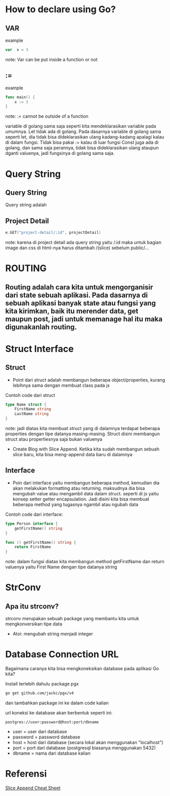 # How to declare using Go?

## VAR

example

```go
var  x = 3
```

note: Var can be put inside a function or not

## := 

example

```go
func main() {
    x := 3
}
```

note: := cannot be outside of a function


variable di golang sama saja seperti kita mendeklarasikan variable pada umumnya. Let tidak ada di golang.
Pada dasarnya variable di golang sama seperti let, dia tidak bisa dideklarasikan ulang kadang-kadang apalagi kalau di dalam fungsi.
Tidak bisa pakai := kalau di luar fungsi
Const juga ada di golang, dan sama saja perannya, tidak bisa dideklarasikan ulang ataupun dganti valuenya, jadi fungsinya di golang sama saja.



# Query String

## Query String

Query string adalah

## Project Detail

```go
e.GET("project-detail/:id", projectDetail)
```

note: karena di project detail ada query string yaitu /:id maka untuk bagian image dan css di html-nya harus ditambah /(slice) sebelum public/...


# ROUTING

## Routing adalah cara kita untuk mengorganisir dari state sebuah aplikasi. Pada dasarnya di sebuah aplikasi banyak state atau fungsi yang kita kirimkan, baik itu merender data, get maupun post, jadi untuk memanage hal itu maka digunakanlah routing.

# Struct Interface

## Struct

- Point dari struct adalah membangun beberapa object/properties, kurang lebihnya sama dengan membuat class pada js

Contoh code dari struct

```go
type Name struct {
    FirstName string
    LastName string
}
```

note: jadi diatas kita membuat struct yang di dalamnya terdapat beberapa properties dengan tipe datanya masing-masing.
Struct disini membangun struct atau propertiesnya saja bukan valuenya

- Create Blog with Slice Append. Ketika kita sudah membangun sebuah slice baru, kita bisa meng-append data baru di dalamnya


## Interface

- Poin dari interface yaitu membangun beberapa method, kemudian dia akan melakukan formatting atau returning. maksudnya dia bisa mengubah value atau mengambil data dalam struct. seperti di js yaitu konsep setter getter encapsulation. Jadi disini kita bisa membuat beberapa method yang tugasnya ngambil atau ngubah data

Contoh code dari interface:

```go
type Person interface {
    getFirstName() string
}

func () getFirstName() string {
    return FirstName
}
```

note: dalam fungsi diatas kita membangun method getFirstName dan return valuenya yaitu First Name dengan tipe datanya string


# StrConv

## Apa itu strconv?

strconv merupakan sebuah package yang membantu kita untuk mengkonversikan tipe data

- Atoi: mengubah string menjadi integer

# Database Connection URL

Bagaimana caranya kita bisa mengkoneksikan database pada aplikasi Go kita?

Install terlebih dahulu package pgx

```bash
go get github.com/jackc/pgx/v4
```

dan tambahkan package ini ke dalam code kalian

url koneksi ke database akan berbentuk seperti ini:

`postgres://user:password@host:port/dbname`

- user = user dari database
- password = password database
- host = host dari database (secara lokal akan menggunakan "localhost")
- port = port dari database (postgresql biasanya menggunakan 5432)
- dbname = nama dari database kalian


# Referensi

[Slice Append Cheat Sheet](https://ueokande.github.io/go-slice-tericks)
